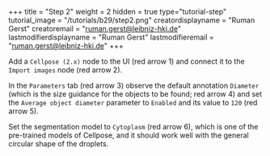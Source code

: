 +++
title = "Step 2"
weight = 2
hidden = true
type="tutorial-step"
tutorial_image = "/tutorials/b29/step2.png"
creatordisplayname = "Ruman Gerst"
creatoremail = "ruman.gerst@leibniz-hki.de"
lastmodifierdisplayname = "Ruman Gerst"
lastmodifieremail = "ruman.gerst@leibniz-hki.de"
+++

Add a `Cellpose (2.x)` node to the UI (red arrow 1) and connect it to the `Import images` node (red arrow 2). 

In the `Parameters` tab (red arrow 3) observe the default annotation `Diameter` (which is the size guidance for the objects to be found; red arrow 4) and set the `Average object diameter` parameter to `Enabled` and its value to `120` (red arrow 5). 

Set the segmentation model to `Cytoplasm` (red arrow 6), which is one of the pre-trained models of Cellpose, and it should work well with the general circular shape of the droplets. 